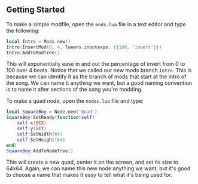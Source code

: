 ## Getting Started
To make a simple modfile, open the `mods.lua` file in a text editor and type the following:
```lua
local Intro = Mods.new()
Intro:InsertMod(0, 4, Tweens.inoutexpo, {{100, 'invert'}})
Intro:AddToModTree()
```
This will exponentially ease in and out the percentage of invert from 0 to 100 over 4 beats.
Notice that we called our new mods branch `Intro`. This is because we can identify it as the branch of mods that start at the intro of the song. We can name it anything we want, but a good naming convention is to name it after sections of the song you're modding.

To make a quad node, open the `nodes.lua` file and type:
```lua
local SquareBoy = Node.new('Quad')
SquareBoy:SetReady(function(self)
    self:x(SCX)
    self:y(SCY)
    self:SetWidth(64)
    self:SetHeight(64)
end)
SquareBoy:AddToNodeTree()
```
This will create a new quad, center it on the screen, and set its size to 64x64. Again, we can name this new node anything we want, but it's good to choose a name that makes it easy to tell what it's being used for.
